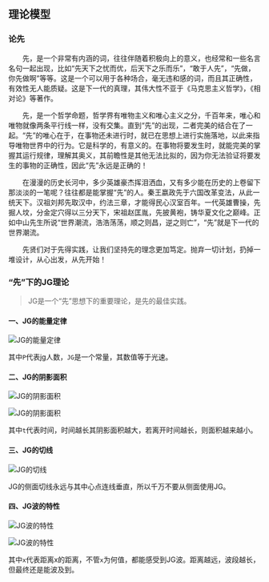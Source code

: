 ## 理论模型
### 论先
&emsp;&emsp;先，是一个非常有内涵的词，往往伴随着积极向上的意义，也经常和一些名言名句一起出现，比如“先天下之忧而优，后天下之乐而乐”，“敢于人先”，“先做，你先做啊”等等。这是一个可以用于各种场合，毫无违和感的词，而且其正确性，有效性无人能质疑。这是下一代的真理，其伟大性不亚于《马克思主义哲学》，《相对论》等著作。

&emsp;&emsp;先，是一个哲学命题，哲学界有唯物主义和唯心主义之分，千百年来，唯心和唯物就像两条平行线一样，没有交集。直到“先”的出现，二者完美的结合在了一起。“先”的唯心在于，在事物还未进行时，就已在思想上进行实施落地，以此来指导唯物世界中的行为。它是科学的，有意义的。在事物将要发生时，就能完美的掌握其运行规律，理解其奥义，其前瞻性是其他无法比拟的，因为你无法验证将要发生的事物的正确性，因此“先”永远是正确的！

&emsp;&emsp;在漫漫的历史长河中，多少英雄豪杰挥泪洒血，又有多少能在历史的上卷留下那淡淡的一笔呢？往往都是能掌握“先”的人。秦王嬴政先于六国改革变法，从此一统天下。汉祖刘邦先取汉中，约法三章，才能得民心汉室百年。一代英雄曹操，先掘人坟，分金定穴得以三分天下，宋祖赵匡胤，先披黄袍，铸华夏文化之巅峰。正如中山先生所说“世界潮流，浩浩荡荡，顺之则昌，逆之则亡”，“先”就是下一代的世界潮流。

&emsp;&emsp;先贤们对于先得实践，让我们坚持先的理念更加笃定。抛弃一切计划，扔掉一堆设计，从心出发，从先开始！

### “先”下的JG理论
>JG是一个“先”思想下的重要理论，是先的最佳实践。

#### 一、JG的能量定律

![JG的能量定律](http://7u.isaacxu.com/two7gx.png)

其中`P`代表jg人数，`JG`是一个常量，其数值等于光速。

#### 二、JG的阴影面积

![JG的阴影面积](http://7u.isaacxu.com/twoisr.png)

![JG的阴影面积](http://7u.isaacxu.com/twojcu.png)

其中`t`代表时间，时间越长其阴影面积越大，若离开时间越长，则面积越来越小。

#### 三、JG的切线

![JG的切线](http://7u.isaacxu.com/twopjh.png)

JG的侧面切线永远与其中心点连线垂直，所以千万不要从侧面使用JG。

#### 四、JG波的特性

![JG波的特性](http://7u.isaacxu.com/twoube.png)

![JG波的特性](http://7u.isaacxu.com/twotu0.png)

其中`x`代表距离x的距离，不管`x`为何值，都能感受到JG波。距离越远，波段越长，但最终还是能波及到。
